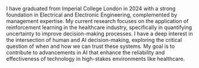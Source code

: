 I have graduated from Imperial College London in 2024 with a strong foundation in Electrical and Electronic Engineering, complemented by management expertise. My current research focuses on the application of reinforcement learning in the healthcare industry, specifically in quantifying uncertainty to improve decision-making processes. I have a deep interest in the intersection of human and AI decision-making, exploring the critical question of when and how we can trust these systems. My goal is to contribute to advancements in AI that enhance the reliability and effectiveness of technology in high-stakes environments like healthcare.
